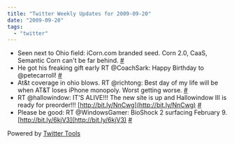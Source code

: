 ```yaml
---
title: "Twitter Weekly Updates for 2009-09-20"
date: "2009-09-20"
tags: 
  - "twitter"
---
```


- Seen next to Ohio field: iCorn.com branded seed. Corn 2.0, CaaS, Semantic Corn can't be far behind. [#](http://twitter.com/jhludwig/statuses/3986513123)
- He got his freaking gift early RT @CoachSark: Happy Birthday to @petecarroll! [#](http://twitter.com/jhludwig/statuses/4007575267)
- At&t coverage in ohio blows. RT @richtong: Best day of my life will be when AT&T loses iPhone monopoly. Worst getting worse. [#](http://twitter.com/jhludwig/statuses/4029594746)
- RT @hallowindow: IT'S ALIVE!!! The new site is up and Hallowindow III is ready for preorder!!! [http://bit.ly/NnCwg](http://bit.ly/NnCwg) [#](http://twitter.com/jhludwig/statuses/4083811004)
- Please be good: RT @WindowsGamer: BioShock 2 surfacing February 9. [http://bit.ly/6kjV3](http://bit.ly/6kjV3) [#](http://twitter.com/jhludwig/statuses/4088422897)

Powered by [Twitter Tools](http://alexking.org/projects/wordpress)
